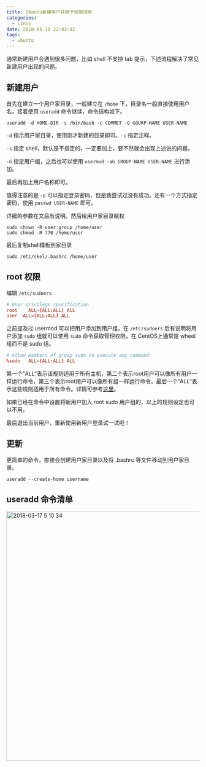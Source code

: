 ```yaml
---
title: Ubuntu新建用户并赋予权限清单
categories:
  - Linux
date: 2018-05-19 22:43:02
tags:
  - ubuntu
---
```


通常新建用户会遇到很多问题，比如 shell 不支持 tab 提示，下述流程解决了常见新建用户出现的问题。

## 新建用户

首先在建立一个用户家目录，一般建立在 `/home` 下，目录名一般直接使用用户名。接着使用 `useradd` 命令继续，命令结构如下。

`useradd -d HOME-DIR -s /bin/bash -c COMMET -G GOURP-NAME USER-NAME`

`-d` 指示用户家目录，使用刚才新建的目录即可。`-c` 指定注释。

`-s` 指定 shell，默认是不指定的，一定要加上，要不然就会出现上述说的问题。

 `-G` 指定用户组，之后也可以使用 `usermod -aG GROUP-NAME USER-NAME` 进行添加。

最后再加上用户名称即可。

值得注意的是 `-p` 可以指定登录密码，但是我尝试过没有成功。还有一个方式指定密码，使用 `passwd USER-NAME` 即可。

详细的参数在文后有说明。然后给用户家目录赋权

```
sudo chown -R user:group /home/user
sudo chmod -R 770 /home/user
```

最后复制shell模板到家目录

`sudo /etc/skel/.bashrc /home/user`

## root 权限

编辑 `/etc/sudoers` 

```conf
# User privilege specification
root	ALL=(ALL:ALL) ALL
user  ALL=(ALL:ALL) ALL
```

之前提及过 usermod 可以把用户添加到用户组，在 `/etc/sudoers` 后有说明将用户添加 `sudo` 组就可以使用 `sudo` 命令获取管理权限，在 CentOS上通常是 wheel 组而不是 sudo 组。

```conf
# Allow members of group sudo to execute any command
%sudo	ALL=(ALL:ALL) ALL
```
第一个“ALL”表示该规则适用于所有主机，第二个表示root用户可以像所有用户一样运行命令，第三个表示root用户可以像所有组一样运行命令，最后一个“ALL”表示这些规则适用于所有命令。详情可参考[这里](https://www.digitalocean.com/community/tutorials/how-to-edit-the-sudoers-file-on-ubuntu-and-centos)。

如果已经在命令中设置将新用户加入 root sudo 用户组的，以上的规则设定也可以不用。

最后退出当前用户，重新使用新用户登录试一试吧！

## 更新

更简单的命令，直接会创建用户家目录以及将 .bashrc 等文件移动到用户家目录。

```
useradd --create-home username 
```

## useradd 命令清单

<img width="649" alt="2018-03-17 5 10 34" src="https://user-images.githubusercontent.com/24730006/37553587-2ea56f52-2a06-11e8-82d7-d638abbfe5c9.png">
